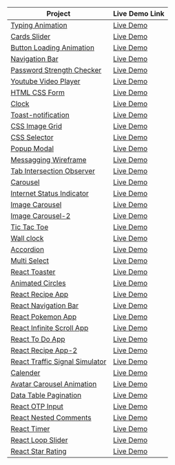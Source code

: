 | Project                                                                                                          | Live Demo Link                                                       |
| ---------------------------------------------------------------------------------------------------------------- | -------------------------------------------------------------------- |
| [Typing Animation](https://github.com/jpranays/UI-challenges/tree/master/typing-animation)                       | [Live Demo](https://jpranays-typing-animation.netlify.app/)          |
| [Cards Slider](https://github.com/jpranays/UI-challenges/tree/master/cards-slider)                               | [Live Demo](https://jpranays-cards-slider.netlify.app/)              |
| [Button Loading Animation](https://github.com/jpranays/UI-challenges/tree/master/button-loading-animation)       | [Live Demo](https://jpranays-button-loading-animation.netlify.app/)  |
| [Navigation Bar](https://github.com/jpranays/UI-challenges/tree/master/navigation-bar)                           | [Live Demo](https://jpranays-navigation-bar.netlify.app/)            |
| [Password Strength Checker](https://github.com/jpranays/UI-challenges/tree/master/password-strength-checker)     | [Live Demo](https://jpranays-password-strength-checker.netlify.app/) |
| [Youtube Video Player](https://github.com/jpranays/UI-challenges/tree/master/youtube-video-player)               | [Live Demo](https://jpranays-youtube-video-player.netlify.app/)      |
| [HTML CSS Form](https://github.com/jpranays/UI-challenges/tree/master/html-css-form)                             | [Live Demo](https://jpranays-html-css-form.netlify.app/)             |
| [Clock](https://github.com/jpranays/UI-challenges/tree/master/clock)                                             | [Live Demo](https://jpranays-clock.netlify.app/)                     |
| [Toast-notification](https://github.com/jpranays/UI-challenges/tree/master/toast-notification)                   | [Live Demo](https://jpranays-toast-notification.netlify.app/)        |
| [CSS Image Grid](https://github.com/jpranays/UI-challenges/tree/master/css-image-grid)                           | [Live Demo](https://jpranays-css-image-grid.netlify.app/)            |
| [CSS Selector](https://github.com/jpranays/UI-challenges/tree/master/css-selector)                               | [Live Demo](https://jpranays-css-selector.netlify.app/)              |
| [Popup Modal](https://github.com/jpranays/UI-challenges/tree/master/popup%20modal%20box)                         | [Live Demo](https://jpranays-popup-modal.netlify.app/)               |
| [Messagging Wireframe](https://github.com/jpranays/UI-challenges/tree/master/messaging-wireframe)                | [Live Demo](https://jpranays-messaging-wireframe.netlify.app/)       |
| [Tab Intersection Observer](https://github.com/jpranays/UI-challenges/tree/master/tab-intersection-observer)     | [Live Demo](https://jpranays-tab-intersection-observer.netlify.app/) |
| [Carousel](https://github.com/jpranays/UI-challenges/tree/master/Carousel)                                       | [Live Demo](https://jpranays-carousel.netlify.app/)                  |
| [Internet Status Indicator](https://github.com/jpranays/UI-challenges/tree/master/Internet-status-indicator)     | [Live Demo](https://jpranays-internet-status-indicator.netlify.app/) |
| [Image Carousel](https://github.com/jpranays/UI-challenges/tree/master/image-carousel)                           | [Live Demo](https://jpranays-image-carousel.netlify.app/)            |
| [Image Carousel-2](https://github.com/jpranays/UI-challenges/tree/master/Image-carousel-2)                       | [Live Demo](https://jpranays-image-carousel-2.netlify.app)           |
| [Tic Tac Toe](https://github.com/jpranays/UI-challenges/tree/master/tic-tac-toe)                                 | [Live Demo](https://jpranays-tic-tac-toe.netlify.app/)               |
| [Wall clock](https://github.com/jpranays/UI-challenges/tree/master/wall-clock)                                   | [Live Demo](https://jpranays-wall-clock.netlify.app/)                |
| [Accordion](https://github.com/jpranays/UI-challenges/tree/master/accordion)                                     | [Live Demo](https://jpranays-accordion.netlify.app/)                 |
| [Multi Select](https://github.com/jpranays/UI-challenges/tree/master/multi-select)                               | [Live Demo](https://jpranays-multi-select.netlify.app/)              |
| [React Toaster](https://github.com/jpranays/UI-challenges/tree/master/react-toaster)                             | [Live Demo](https://jpranays-react-toaster.netlify.app/)             |
| [Animated Circles](https://github.com/jpranays/UI-challenges/tree/master/animated-circles)                       | [Live Demo](https://jpranays-animated-circles.netlify.app/)          |
| [React Recipe App](https://github.com/jpranays/react-recipe-web-app)                                             | [Live Demo](https://jpranays-react-recipe-web-app.netlify.app/)      |
| [React Navigation Bar](https://github.com/jpranays/REACT_Navigation_bar_animation)                               | [Live Demo](https://jpranays-react-navbar-animation.netlify.app/)    |
| [React Pokemon App](https://github.com/jpranays/REACT_pokemon_app)                                               | [Live Demo](https://jpranays-react-pokemon-app.netlify.app/)         |
| [React Infinite Scroll App](https://github.com/jpranays/React-Infinite-Scroll-App)                               | [Live Demo](https://jpranays-react-infinite-scroll.netlify.app/)     |
| [React To Do App](https://github.com/jpranays/React-TO-DO-App)                                                   | [Live Demo](https://jpranays-react-todo-app.netlify.app/)            |
| [React Recipe App-2](https://github.com/jpranays/React-Recipe-App)                                               | [Live Demo](https://jpranays-recipe-app.netlify.app/)                |
| [React Traffic Signal Simulator](https://github.com/jpranays/UI-challenges/tree/master/traffic-signal-simulator) | [Live Demo](https://jpranays-traffic-signal-simulator.netlify.app/)  |
| [Calender](https://github.com/jpranays/UI-challenges/tree/master/Calender)                                       | [Live Demo](https://jpranays-calender.netlify.app/)                  |
| [Avatar Carousel Animation](https://github.com/jpranays/UI-challenges/tree/master/avatar-corousel-animation)     | [Live Demo](https://jpranays-Avatar-Carousel-Animation.netlify.app/) |
| [Data Table Pagination](https://github.com/jpranays/UI-challenges/tree/master/Data-table-pagination)             | [Live Demo](https://jpranays-Data-table-pagination.netlify.app/)     |
| [React OTP Input](https://github.com/jpranays/UI-challenges/tree/master/react-otp-input)                         | [Live Demo](https://jpranays-react-otp-input.netlify.app/)           |
| [React Nested Comments](https://github.com/jpranays/UI-challenges/tree/master/react-nested-comments)             | [Live Demo](https://jpranays-react-nested-comments.netlify.app/)     |
| [React Timer](https://github.com/jpranays/UI-challenges/tree/master/react-timer)                                 | [Live Demo](https://jpranays-react-timer.netlify.app/)               |
| [React Loop Slider](https://github.com/jpranays/UI-challenges/tree/master/react-loop-slider)                     | [Live Demo](https://jpranays-react-loop-slider.netlify.app/)         |
| [React Star Rating](https://github.com/jpranays/UI-challenges/tree/master/react-star-rating)                     | [Live Demo](https://jpranays-react-star-rating.netlify.app/)         |
